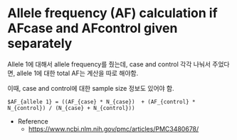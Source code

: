 # Allele frequency (AF) calculation if AFcase and AFcontrol given separately

Allele 1에 대해서 allele frequency를 줬는데, case and control 각각 나눠서 주었다면, allele 1에 대한 total AF는 계산을 따로 해야함.

이때, case and control에 대한 sample size 정보도 있어야 함.
```
$AF_{allele 1} = ((AF_{case} * N_{case})  + (AF_{control} * N_{control}) / (N_{case} + N_{control}))
```
- Reference  
  - https://www.ncbi.nlm.nih.gov/pmc/articles/PMC3480678/
